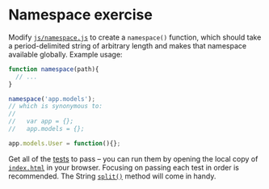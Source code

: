 # Namespace exercise

Modify [`js/namespace.js`](js/namespace.js) to create a `namespace()` function, which should take a period-delimited string of arbitrary length and makes that namespace available globally. Example usage:

```javascript
function namespace(path){
  // ...
}

namespace('app.models');
// which is synonymous to:
//
//   var app = {};
//   app.models = {};

app.models.User = function(){};
```

Get all of the [tests](js/tests.js) to pass – you can run them by opening the local copy of [`index.html`](index.html) in your browser. Focusing on passing each test in order is recommended. The String [`split()`](https://developer.mozilla.org/en-US/docs/JavaScript/Reference/Global_Objects/String/split) method will come in handy.
